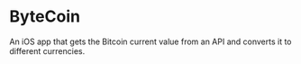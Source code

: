 # ByteCoin

An iOS app that gets the Bitcoin current value from an API and converts it to different currencies.
